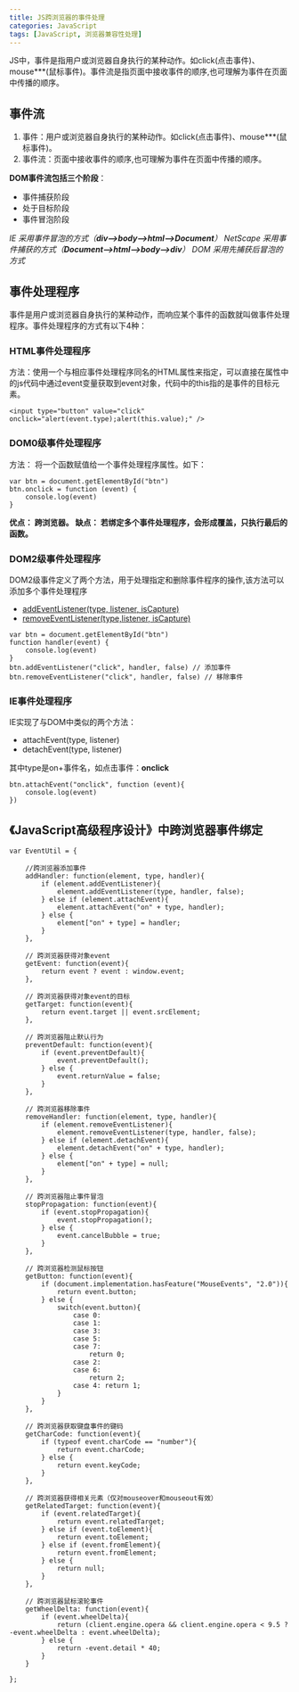 ```yaml
---
title: JS跨浏览器的事件处理
categories: JavaScript
tags: [JavaScript, 浏览器兼容性处理]
---
```


JS中，事件是指用户或浏览器自身执行的某种动作。如click(点击事件)、mouse***(鼠标事件)。事件流是指页面中接收事件的顺序,也可理解为事件在页面中传播的顺序。


<!-- more -->


## 事件流

 1. 事件：用户或浏览器自身执行的某种动作。如click(点击事件)、mouse***(鼠标事件)。
 2. 事件流：页面中接收事件的顺序,也可理解为事件在页面中传播的顺序。

**DOM事件流包括三个阶段**：

 - 事件捕获阶段
 - 处于目标阶段
 - 事件冒泡阶段

*IE 采用事件冒泡的方式（**div-->body-->html-->Document**）
NetScape 采用事件捕获的方式（**Document-->html-->body-->div**）
DOM 采用先捕获后冒泡的方式*

## 事件处理程序
事件是用户或浏览器自身执行的某种动作，而响应某个事件的函数就叫做事件处理程序。事件处理程序的方式有以下4种：

### HTML事件处理程序

方法：使用一个与相应事件处理程序同名的HTML属性来指定，可以直接在属性中的js代码中通过event变量获取到event对象，代码中的this指的是事件的目标元素。
```
<input type="button" value="click" onclick="alert(event.type);alert(this.value);" />
```

### DOM0级事件处理程序

方法： 将一个函数赋值给一个事件处理程序属性。如下：
```
var btn = document.getElementById("btn")
btn.onclick = function (event) {
    console.log(event)
}
```
**优点： 跨浏览器。
缺点： 若绑定多个事件处理程序，会形成覆盖，只执行最后的函数。**

### DOM2级事件处理程序

DOM2级事件定义了两个方法，用于处理指定和删除事件程序的操作,该方法可以添加多个事件处理程序

 - [addEventListener(type, listener, isCapture)][1]
 - [removeEventListener(type,listener, isCapture)][2]

```
var btn = document.getElementById("btn")
function handler(event) {
    console.log(event)
}
btn.addEventListener("click", handler, false) // 添加事件
btn.removeEventListener("click", handler, false) // 移除事件
```

### IE事件处理程序

IE实现了与DOM中类似的两个方法：

 - attachEvent(type, listener)
 - detachEvent(type, listener)

其中type是on+事件名，如点击事件：**onclick**
```
btn.attachEvent("onclick", function (event){
    console.log(event)
})
```

## 《JavaScript高级程序设计》中跨浏览器事件绑定
```
var EventUtil = {

	//跨浏览器添加事件
    addHandler: function(element, type, handler){
        if (element.addEventListener){
            element.addEventListener(type, handler, false);
        } else if (element.attachEvent){
            element.attachEvent("on" + type, handler);
        } else {
            element["on" + type] = handler;
        }
    },

	// 跨浏览器获得对象event
    getEvent: function(event){
        return event ? event : window.event;
    },

	// 跨浏览器获得对象event的目标
    getTarget: function(event){
        return event.target || event.srcElement;
    },

	// 跨浏览器阻止默认行为
    preventDefault: function(event){
        if (event.preventDefault){
            event.preventDefault();
        } else {
            event.returnValue = false;
        }
    },

	// 跨浏览器移除事件
    removeHandler: function(element, type, handler){
        if (element.removeEventListener){
            element.removeEventListener(type, handler, false);
        } else if (element.detachEvent){
            element.detachEvent("on" + type, handler);
        } else {
            element["on" + type] = null;
        }
    },

	// 跨浏览器阻止事件冒泡
    stopPropagation: function(event){
        if (event.stopPropagation){
            event.stopPropagation();
        } else {
            event.cancelBubble = true;
        }
    },

	// 跨浏览器检测鼠标按钮
    getButton: function(event){
        if (document.implementation.hasFeature("MouseEvents", "2.0")){
            return event.button;
        } else {
            switch(event.button){
                case 0:
                case 1:
                case 3:
                case 5:
                case 7:
                    return 0;
                case 2:
                case 6:
                    return 2;
                case 4: return 1;
            }
        }
    },

	// 跨浏览器获取键盘事件的键码
    getCharCode: function(event){
        if (typeof event.charCode == "number"){
            return event.charCode;
        } else {
            return event.keyCode;
        }
    },

	// 跨浏览器获得相关元素（仅对mouseover和mouseout有效）
    getRelatedTarget: function(event){
        if (event.relatedTarget){
            return event.relatedTarget;
        } else if (event.toElement){
            return event.toElement;
        } else if (event.fromElement){
            return event.fromElement;
        } else {
            return null;
        }
    },

	// 跨浏览器鼠标滚轮事件
    getWheelDelta: function(event){
        if (event.wheelDelta){
            return (client.engine.opera && client.engine.opera < 9.5 ? -event.wheelDelta : event.wheelDelta);
        } else {
            return -event.detail * 40;
        }
    }

};
```


  [1]: http://www.runoob.com/jsref/met-element-addeventlistener.html
  [2]: http://www.runoob.com/jsref/met-element-removeeventlistener.html